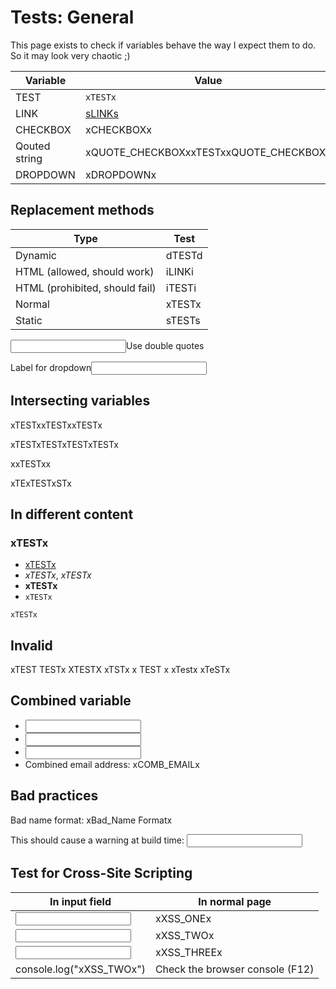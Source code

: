 # Tests: General

This page exists to check if variables behave the way I expect them to do.
So it may look very chaotic ;)

Variable | Value
---|---
TEST | `xTESTx`
LINK | [sLINKs](iLINKi)
CHECKBOX | xCHECKBOXx
Qouted string | xQUOTE_CHECKBOXxxTESTxxQUOTE_CHECKBOXx
DROPDOWN | xDROPDOWNx

## Replacement methods

Type | Test
---|---
Dynamic | dTESTd
HTML (allowed, should work) | iLINKi
HTML (prohibited, should fail) | iTESTi
Normal | xTESTx
Static | sTESTs

<label><input data-input-for="QUOTE_CHECKBOX">Use double quotes</label>

<label>Label for dropdown<input data-input-for="DROPDOWN"></label>


## Intersecting variables

xTESTxxTESTxxTESTx

xTESTxTESTxTESTxTESTx

xxTESTxx

xTExTESTxSTx

## In different content

### xTESTx

- [xTESTx](#)
- _xTESTx_, *xTESTx*
- __xTESTx__
- `xTESTx`

```
xTESTx
```

## Invalid

xTEST TESTx XTESTX xTSTx x TEST x xTestx xTeSTx

## Combined variable

- <input data-input-for="COMB_FIRST_NAME">
- <input data-input-for="COMB_SURNAME">
- <input data-input-for="COMB_DOMAIN">
- Combined email address: xCOMB_EMAILx

## Bad practices

Bad name format: xBad_Name Formatx

This should cause a warning at build time: <input data-input-for="VARIABLE_DOES_NOT_EXIST">

## Test for Cross-Site Scripting

In input field | In normal page
---|---
<input data-input-for="XSS_ONE"> | xXSS_ONEx
<input data-input-for="XSS_TWO"> | xXSS_TWOx
<input data-input-for="XSS_THREE"> | xXSS_THREEx
console.log("xXSS_TWOx") | Check the browser console (F12)<script>setTimeout(function(){console.log("sXSS_TWOs")}, 1000); // This should output xXSS_TWOx, since scripts should not be modified</script>
